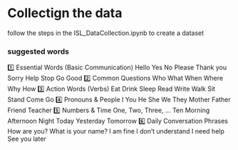 <h1> Collectign the data</h1>
<p>follow the steps in the ISL_DataCollection.ipynb to create a dataset</p>
<h3> suggested words</h3>
<p>
  1️⃣ Essential Words (Basic Communication)
Hello
Yes
No
Please
Thank you
Sorry
Help
Stop
Go
Good
2️⃣ Common Questions
Who
What
When
Where
Why
How
3️⃣ Action Words (Verbs)
Eat
Drink
Sleep
Read
Write
Walk
Sit
Stand
Come
Go
4️⃣ Pronouns & People
I
You
He
She
We
They
Mother
Father
Friend
Teacher
5️⃣ Numbers & Time
One, Two, Three, … Ten
Morning
Afternoon
Night
Today
Yesterday
Tomorrow
6️⃣ Daily Conversation Phrases
How are you?
What is your name?
I am fine
I don’t understand
I need help
See you later
</p>
